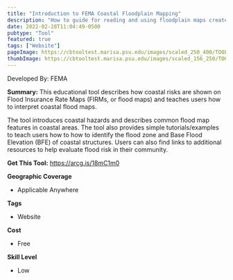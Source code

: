 ```yaml
---
title: "Introduction to FEMA Coastal Floodplain Mapping"
description: "How to guide for reading and using floodplain maps created by FEMA > Flood Insurance Rate Maps (FIRMs) & Flood Insurance Study (FIS)"
date: 2022-02-28T11:04:49-0500
pubtype: "Tool"
featured: true
tags: ["Website"]
pageImage: https://cbtooltest.marisa.psu.edu/images/scaled_250_400/TOOLID_12.0_ScreenCapture-1.png
thumbImage: https://cbtooltest.marisa.psu.edu/images/scaled_156_250/TOOLID_12.0_ScreenCapture-1.png
---
```

Developed By: FEMA

**Summary:** This educational tool describes how coastal risks are shown on Flood Insurance Rate Maps (FIRMs, or flood maps) and teaches users how to interpret coastal flood maps. 

The tool introduces coastal hazards and describes common flood map features in coastal areas. The tool also provides simple tutorials/examples to teach users how to how to identify the flood zone and Base Flood Elevation (BFE) of coastal structures. Users can also find links to additional resources to help evaluate flood risk in their community. 

__**Get This Tool:**__ https://arcg.is/18mC1m0

__**Geographic Coverage**__
- Applicable Anywhere

__**Tags**__
-  Website

__**Cost**__
- Free

__**Skill Level**__
- Low
